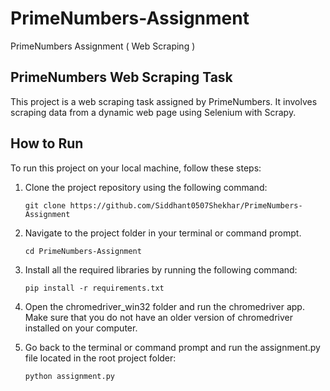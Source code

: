 # PrimeNumbers-Assignment
PrimeNumbers Assignment ( Web Scraping )

## PrimeNumbers Web Scraping Task

This project is a web scraping task assigned by PrimeNumbers. It involves scraping data from a dynamic web page using Selenium with Scrapy.

## How to Run

To run this project on your local machine, follow these steps:

1. Clone the project repository using the following command:
   ```shell
   git clone https://github.com/Siddhant0507Shekhar/PrimeNumbers-Assignment
   ```
2. Navigate to the project folder in your terminal or command prompt.

   ```shell
   cd PrimeNumbers-Assignment
   ```
3. Install all the required libraries by running the following command:

   ```shell
   pip install -r requirements.txt
   ```
4. Open the chromedriver_win32 folder and run the chromedriver app. Make sure that you do not have an older version of chromedriver installed on your computer.

5. Go back to the terminal or command prompt and run the assignment.py file located in the root project folder:

   ```shell
   python assignment.py
   ```
